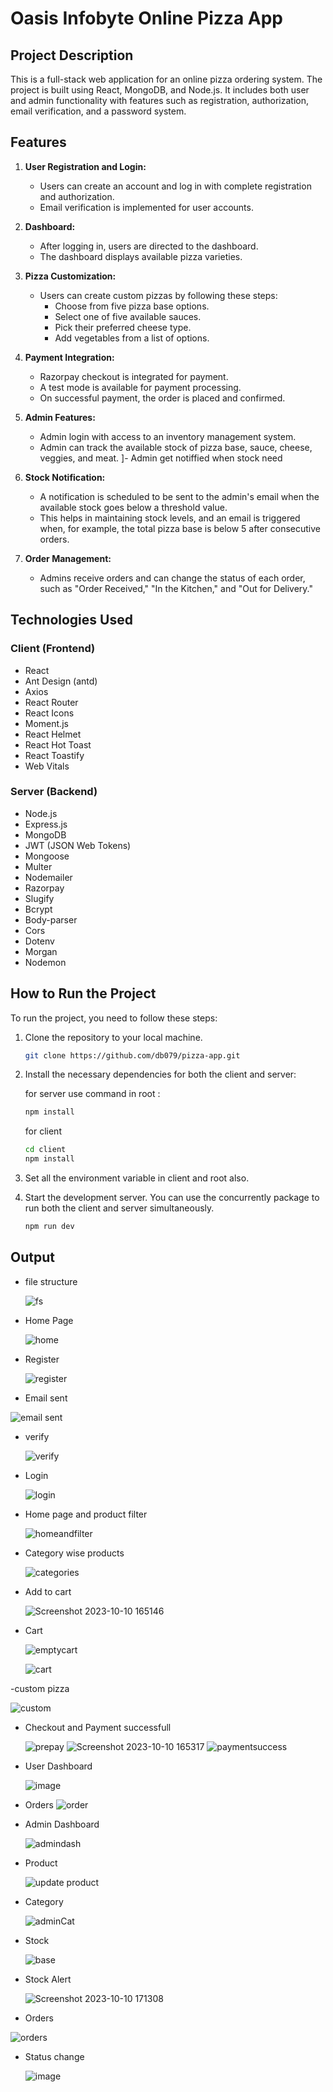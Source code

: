 # Oasis Infobyte Online Pizza App

## Project Description

This is a full-stack web application for an online pizza ordering system. The project is built using React, MongoDB, and Node.js. It includes both user and admin functionality with features such as registration, authorization, email verification, and a password system.

## Features

1. **User Registration and Login:**
   - Users can create an account and log in with complete registration and authorization.
   - Email verification is implemented for user accounts.

2. **Dashboard:**
   - After logging in, users are directed to the dashboard.
   - The dashboard displays available pizza varieties.

3. **Pizza Customization:**
   - Users can create custom pizzas by following these steps:
     - Choose from five pizza base options.
     - Select one of five available sauces.
     - Pick their preferred cheese type.
     - Add vegetables from a list of options.

4. **Payment Integration:**
   - Razorpay checkout is integrated for payment.
   - A test mode is available for payment processing.
   - On successful payment, the order is placed and confirmed.

5. **Admin Features:**
   - Admin login with access to an inventory management system.
   - Admin can track the available stock of pizza base, sauce, cheese, veggies, and meat.
   ]- Admin get notiffied when stock need 
6. **Stock Notification:**
   - A notification is scheduled to be sent to the admin's email when the available stock goes below a threshold value.
   - This helps in maintaining stock levels, and an email is triggered when, for example, the total pizza base is below 5 after consecutive orders.

7. **Order Management:**
   - Admins receive orders and can change the status of each order, such as "Order Received," "In the Kitchen," and "Out for Delivery."

## Technologies Used

### Client (Frontend)

- React
- Ant Design (antd)
- Axios
- React Router
- React Icons
- Moment.js
- React Helmet
- React Hot Toast
- React Toastify
- Web Vitals

### Server (Backend)

- Node.js
- Express.js
- MongoDB
- JWT (JSON Web Tokens)
- Mongoose
- Multer
- Nodemailer
- Razorpay
- Slugify
- Bcrypt
- Body-parser
- Cors
- Dotenv
- Morgan
- Nodemon

## How to Run the Project

To run the project, you need to follow these steps:

1. Clone the repository to your local machine.

   ```bash
   git clone https://github.com/db079/pizza-app.git
2. Install the necessary dependencies for both the client and server:

   
   for server use command in root :
   ```bash
   npm install
   ```
   for client
   ```bash
   cd client
   npm install
   ```
4. Set all the environment variable in client and root also.
5. Start the development server. You can use the concurrently package to run both the client and server simultaneously.
   ```bash
   npm run dev
   ```
## Output

- file structure
  
  ![fs](https://github.com/db079/pizza/assets/138355007/338de454-b5c6-4b95-b81f-d5c676a019ce)


- Home Page
  
  ![home](https://github.com/db079/pizza/assets/138355007/eee3b48e-cb68-4216-97a5-d3876d2e55fa)

  
- Register
  
  ![register](https://github.com/db079/pizza/assets/138355007/af6428a9-276d-46d6-ae8e-03e3658a420d)

- Email sent
  
 ![email sent](https://github.com/db079/pizza/assets/138355007/5f6ae03d-f5a7-4756-be1f-e42c2f2f4367)

- verify
  
  ![verify](https://github.com/db079/pizza/assets/138355007/a3adf803-8d5b-4b57-ba87-81a82fa716cd)

- Login
  
  ![login](https://github.com/db079/pizza/assets/138355007/4dce4cdc-2304-4e0e-b848-cb5ebfde1bf9)

- Home page and product filter
  
  ![homeandfilter](https://github.com/db079/pizza/assets/138355007/aa9efa5d-679d-4cd7-adc7-e086e5dca7e4)

- Category wise products
  
   ![categories](https://github.com/db079/pizza/assets/138355007/42033dcd-0002-450e-ab2b-181746f7726d)

- Add to cart
  
  ![Screenshot 2023-10-10 165146](https://github.com/db079/pizza/assets/138355007/49684965-e7ba-4cc5-9798-3784662c3bf9)

- Cart
  
  ![emptycart](https://github.com/db079/pizza/assets/138355007/68292378-0c57-443d-a4e6-2dd24b59cad5)

  ![cart](https://github.com/db079/pizza/assets/138355007/0546869e-7906-47ec-8fc1-cbadbc7a7255)

  
-custom pizza

  ![custom](https://github.com/db079/pizza/assets/138355007/d9348890-145a-4ac1-a931-ea942c6d11b7)


- Checkout and Payment successfull

  
  ![prepay](https://github.com/db079/pizza/assets/138355007/2be5d3fc-9249-40ce-a214-bfe240b28445)
   ![Screenshot 2023-10-10 165317](https://github.com/db079/pizza/assets/138355007/e8dec38e-e097-4cae-8faf-a3a5f109fcf7)
  ![paymentsuccess](https://github.com/db079/pizza/assets/138355007/4d34c574-4e00-4adb-80b9-2831c08c75ea)

- User Dashboard
  
  ![image](https://github.com/db079/pizza/assets/138355007/01f6cccd-2cf1-4eff-b023-adb2de0e70bd)

- Orders
  ![order](https://github.com/db079/pizza/assets/138355007/2a556015-c72b-4318-8868-66cd8220fbf5)

  


- Admin Dashboard
  
  ![admindash](https://github.com/db079/pizza/assets/138355007/7383bb19-06ea-46c4-8d85-f6b7fee1b544)

- Product
  
  ![update product](https://github.com/db079/pizza/assets/138355007/c9809749-8fff-45a0-aeae-28de4759c83e)


- Category
  
  ![adminCat](https://github.com/db079/pizza/assets/138355007/c97ff70d-fef8-47ac-836a-2fb503f1a1db)

- Stock
  
  ![base](https://github.com/db079/pizza/assets/138355007/2e27ad6a-f563-467d-98d0-1f07d2245318)

- Stock Alert
  
  ![Screenshot 2023-10-10 171308](https://github.com/db079/pizza/assets/138355007/d4a20ac2-5d51-4fba-b4ac-c69e08634806)

- Orders
  
 ![orders](https://github.com/db079/pizza/assets/138355007/e5c26f26-8ef2-4c66-82d9-36aa52d5b134)

- Status change
  
  ![image](https://github.com/db079/pizza/assets/138355007/365f6b69-e467-4152-ac0c-9e152fcbbfd2)

  



   

